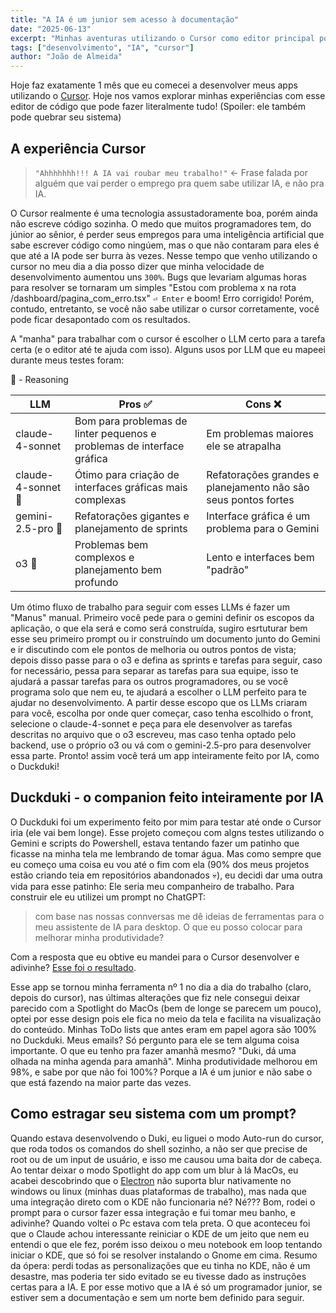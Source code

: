 ```yaml
---
title: "A IA é um junior sem acesso à documentação"
date: "2025-06-13"
excerpt: "Minhas aventuras utilizando o Cursor como editor principal por um mês."
tags: ["desenvolvimento", "IA", "cursor"]
author: "João de Almeida"
---
```


Hoje faz exatamente 1 mês que eu comecei a desenvolver meus apps utilizando o [Cursor](https://cursor.com).
Hoje nos vamos explorar minhas experiências com esse editor de código que pode fazer literalmente tudo! (Spoiler: ele também pode quebrar seu sistema)

## A experiência Cursor

> `"Ahhhhhhh!!! A IA vai roubar meu trabalho!"` <- Frase falada por alguém que vai perder o emprego pra quem sabe utilizar IA, e não pra IA.

O Cursor realmente é uma tecnologia assustadoramente boa, porém ainda não escreve código sozinha. O medo que muitos programadores tem, do júnior ao sênior, é perder seus empregos para uma inteligência artificial que sabe escrever código como ningúem, mas o que não contaram para eles é que até a IA pode ser burra às vezes.
Nesse tempo que venho utilizando o cursor no meu dia a dia posso dizer que minha velocidade de desenvolvimento aumentou uns `300%`. Bugs que levariam algumas horas para resolver se tornaram um simples "Estou com problema x na rota /dashboard/pagina_com_erro.tsx" `⏎ Enter` e boom! Erro corrigido!
Porém, contudo, entretanto, se você não sabe utilizar o cursor corretamente, você pode ficar desapontado com os resultados.

A "manha" para trabalhar com o cursor é escolher o LLM certo para a tarefa certa (e o editor até te ajuda com isso). Alguns usos por LLM que eu mapeei durante meus testes foram:

🧠 - Reasoning

| LLM | Pros ✅ | Cons ❌ |
| --- | -----| ---- |
| claude-4-sonnet | Bom para problemas de linter pequenos e problemas de interface gráfica | Em problemas maiores ele se atrapalha |
| claude-4-sonnet 🧠 | Ótimo para criação de interfaces gráficas mais complexas | Refatorações grandes e planejamento não são seus pontos fortes |
| gemini-2.5-pro 🧠 | Refatorações gigantes e planejamento de sprints | Interface gráfica é um problema para o Gemini |
| o3 🧠 | Problemas bem complexos e planejamento bem profundo | Lento e interfaces bem "padrão" |

Um ótimo fluxo de trabalho para seguir com esses LLMs é fazer um "Manus" manual. Primeiro você pede para o gemini definir os escopos da aplicação, o que ela será e como será construída, sugiro esrtuturar bem esse seu primeiro prompt ou ir construíndo um documento junto do Gemini e ir discutindo com ele pontos de melhoria ou outros pontos de vista;
depois disso passe para o o3 e defina as sprints e tarefas para seguir, caso for necessário, pessa para separar as tarefas para sua equipe, isso te ajudará a passar tarefas para os outros programadores, ou se você programa solo que nem eu, te ajudará a escolher o LLM perfeito para te ajudar no desenvolvimento.
A partir desse escopo que os LLMs criaram para você, escolha por onde quer começar, caso tenha escolhido o front, selecione o claude-4-sonnet e peça para ele desenvolver as tarefas descritas no arquivo que o o3 escreveu, mas caso tenha optado pelo backend, use o próprio o3 ou vá com o gemini-2.5-pro para desenvolver essa parte.
Pronto! assim você terá um app inteiramente feito por IA, como o Duckduki!

## Duckduki - o companion feito inteiramente por IA

O Duckduki foi um experimento feito por mim para testar até onde o Cursor iria (ele vai bem longe). Esse projeto começou com algns testes utilizando o Gemini e scripts do Powershell, estava tentando fazer um patinho que ficasse na minha tela me lembrando de tomar água.
Mas como sempre que eu começo uma coisa eu vou até o fim com ela (90% dos meus projetos estão criando teia em repositórios abandonados 💀), eu decidi dar uma outra vida para esse patinho: Ele seria meu companheiro de trabalho.
Para construir ele eu utilizei um prompt no ChatGPT: 

>com base nas nossas connversas me dê ideias de ferramentas para o meu assistente de IA para desktop. O que eu posso colocar para melhorar minha produtividade?

Com a resposta que eu obtive eu mandei para o Cursor desenvolver e adivinhe?
[Esse foi o resultado](https://duckduki.allpines.com.br).

Esse app se tornou minha ferramenta nº 1 no dia a dia do trabalho (claro, depois do cursor), nas últimas alterações que fiz nele consegui deixar parecido com a Spotlight do MacOs (bem de longe se parecem um pouco), optei por esse design pois ele fica no meio da tela e facilita na visualização do conteúdo.
Minhas ToDo lists que antes eram em papel agora são 100% no Duckduki. Meus emails? Só pergunto para ele se tem alguma coisa importante. O que eu tenho pra fazer amanhã mesmo? "Duki, dá uma olhada na minha agenda para amanhã".
Minha produtividade melhorou em 98%, e sabe por que não foi 100%? Porque a IA é um junior e não sabe o que está fazendo na maior parte das vezes.

## Como estragar seu sistema com um prompt?

Quando estava desenvolvendo o Duki, eu liguei o modo Auto-run do cursor, que roda todos os comandos do shell sozinho, a não ser que precise de root ou de um input de usuário, e isso me causou uma baita dor de cabeça.
Ao tentar deixar o modo Spotlight do app com um blur à lá MacOs, eu acabei descobrindo que o [Electron](https://www.electronjs.org) não suporta blur nativamente no windows ou linux (minhas duas plataformas de trabalho), mas nada que uma integração direto com o KDE não funcionaria né? Né???
Bom, rodei o prompt para o cursor fazer essa integração e fui tomar meu banho, e adivinhe? Quando voltei o Pc estava com tela preta. O que aconteceu foi que o Claude achou interessante reiniciar o KDE de um jeito que nem eu entendi o que ele fez, porém isso deixou o meu notebook em loop tentando iniciar o KDE, que só foi se resolver instalando o Gnome em cima.
Resumo da ópera: perdi todas as personalizações que eu tinha no KDE, não é um desastre, mas poderia ter sido evitado se eu tivesse dado as instruções certas para a IA.
E por esse motivo que a IA é só um programador junior, se estiver sem a documentação e sem um norte bem definido para seguir.


